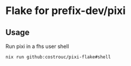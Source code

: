 # Flake for prefix-dev/pixi

## Usage

Run pixi in a fhs user shell

```shell
nix run github:costrouc/pixi-flake#shell
```
